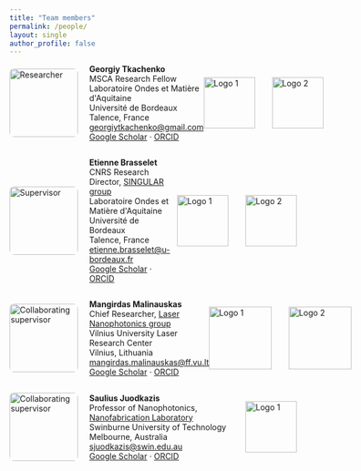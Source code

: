 ```yaml
---
title: "Team members"
permalink: /people/
layout: single
author_profile: false
---
```


<div style="display: flex; justify-content: space-between; align-items: center;">
  <!-- Left side: person info and image -->
  <div style="display: flex; align-items: center; gap: 20px; margin-bottom: 1em;">
    <img src="{{ 'assets/images/GT-linkedin.jpg' | relative_url }}" alt="Researcher" style="width: 120px; height: auto; border-radius: 8px;">
    <div>
      <strong>Georgiy Tkachenko</strong><br>
      MSCA Research Fellow<br>
      Laboratoire Ondes et Matière d'Aquitaine<br>
      Université de Bordeaux<br>
      Talence, France<br>
      <a href="mailto:georgiytkachenko@gmail.com ">georgiytkachenko@gmail.com </a><br>
      <a href="https://scholar.google.co.uk/citations?user=WB9PHl4AAAAJ&hl=en">Google Scholar</a> · 
      <a href="https://orcid.org/0000-0003-0958-2548">ORCID</a>
    </div>
  </div>
  <!-- Right side: logos -->
  <div style="display: flex; align-items: center; gap: 30px; margin-bottom: 1em;">
    <img src="{{ '/assets/images/msca-logo.png' | relative_url }}" alt="Logo 1" style="width: auto; height: 90px">
    <img src="{{ '/assets/images/UB-logo.png' | relative_url }}" alt="Logo 2" style="width: auto; height: 90px">
  </div>
</div>
<div style="height: 1em;"></div>

<!-- Etienne ---------------------------------------------------------------------------->
<div style="display: flex; justify-content: space-between; align-items: center;">
  <!-- Left side: person info and image -->
  <div style="display: flex; align-items: center; gap: 20px; margin-bottom: 1em;">
    <img src="{{ 'assets/images/Etienne-Brasselet.png' | relative_url }}" alt="Supervisor" style="width: 120px; height: auto; border-radius: 8px;">
    <div>
      <strong>Etienne Brasselet</strong><br>
     CNRS Research Director, <a href="https://www.loma.cnrs.fr/thematique-singular/" target="_blank">SINGULAR group</a><br>
      Laboratoire Ondes et Matière d'Aquitaine<br>
     Université de Bordeaux<br>
     Talence, France<br>
     <a href="mailto:etienne.brasselet@u-bordeaux.fr ">etienne.brasselet@u-bordeaux.fr </a><br>
     <a href="https://scholar.google.co.uk/citations?user=2q-Dw04AAAAJ&hl=en">Google Scholar</a> · 
     <a href="https://orcid.org/0000-0001-6672-6785">ORCID</a>
    </div>
  </div>
  <!-- Right side: logos -->
  <div style="display: flex; align-items: center; gap: 30px; margin-bottom: 1em;">
    <img src="{{ '/assets/images/cnrs-logo.png' | relative_url }}" alt="Logo 1" style="width: auto; height: 90px">
    <img src="{{ '/assets/images/loma-logo.jpeg' | relative_url }}" alt="Logo 2" style="width: auto; height: 90px">
  </div>
</div>
<div style="height: 1em;"></div>


<!-- Mangirdas ---------------------------------------------------------------------------->
<div style="display: flex; justify-content: space-between; align-items: center;">
  <!-- Left side: person info and image -->
  <div style="display: flex; align-items: center; gap: 20px; margin-bottom: 1em;">
    <img src="{{ 'assets/images/Mangirdas1.png' | relative_url }}" alt="Collaborating supervisor" style="width: 120px; height: auto; border-radius: 8px;">
    <div>
      <strong>Mangirdas Malinauskas</strong><br>
     Chief Researcher, <a href="https://www.ff.vu.lt/en/lrc/scientific-groups/laser-nanophotonics-group" target="_blank">Laser Nanophotonics group</a><br>
     Vilnius University Laser Research Center<br>
     Vilnius, Lithuania<br>
     <a href="mailto:mangirdas.malinauskas@ff.vu.lt ">mangirdas.malinauskas@ff.vu.lt </a><br>
     <a href="https://scholar.google.co.uk/citations?hl=en&user=_csH3GIAAAAJ">Google Scholar</a> · 
     <a href="https://orcid.org/0000-0002-6937-4284">ORCID</a>
    </div>
  </div>
  <!-- Right side: logos -->
  <div style="display: flex; align-items: center; gap: 30px; margin-bottom: 1em;">
    <img src="{{ '/assets/images/vu-logo.png' | relative_url }}" alt="Logo 1" style="width: auto; height: 110px">
    <img src="{{ '/assets/images/laserlab-logo.jpg' | relative_url }}" alt="Logo 2" style="width: auto; height: 110px">
  </div>
</div>
<div style="height: 1em;"></div>


<!-- Saulius ---------------------------------------------------------------------------->
<div style="display: flex; justify-content: space-between; align-items: center;">
  <!-- Left side: person info and image -->
  <div style="display: flex; align-items: center; gap: 20px; margin-bottom: 1em;">
    <img src="{{ 'assets/images/Saulius.jpg' | relative_url }}" alt="Collaborating supervisor" style="width: 120px; height: auto; border-radius: 8px;">
    <div>
      <strong>Saulius Juodkazis</strong><br>
     Professor of Nanophotonics, <a href="https://www.swinburne.edu.au/research/facilities-equipment/nano-lab/" target="_blank">Nanofabrication Laboratory</a><br>
     Swinburne University of Technology<br>
      Melbourne, Australia<br>
     <a href="mailto:sjuodkazis@swin.edu.au ">sjuodkazis@swin.edu.au </a><br>
     <a href="https://scholar.google.co.uk/citations?user=T2jj61kAAAAJ&hl=en">Google Scholar</a> · 
     <a href="https://orcid.org/0000-0003-3542-3874">ORCID</a>
    </div>
  </div>
  <!-- Right side: logos -->
  <div style="display: flex; align-items: center; gap: 30px; margin-bottom: 1em;">
    <img src="{{ '/assets/images/swinburne-logo.png' | relative_url }}" alt="Logo 1" style="width: auto; height: 90px">
  </div>
</div>





